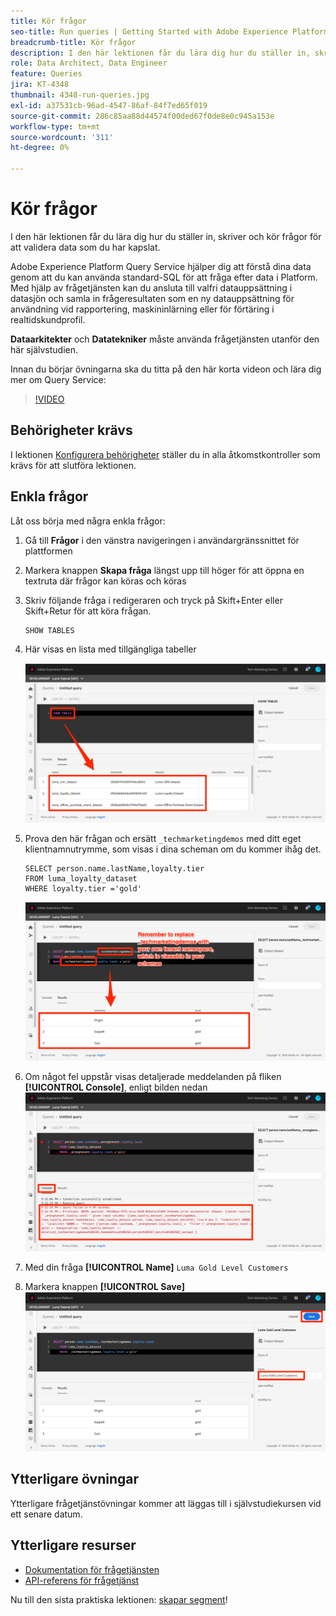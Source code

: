 ```yaml
---
title: Kör frågor
seo-title: Run queries | Getting Started with Adobe Experience Platform for Data Architects and Data Engineers
breadcrumb-title: Kör frågor
description: I den här lektionen får du lära dig hur du ställer in, skriver och kör frågor för att validera data som du har kapslat.
role: Data Architect, Data Engineer
feature: Queries
jira: KT-4348
thumbnail: 4348-run-queries.jpg
exl-id: a37531cb-96ad-4547-86af-84f7ed65f019
source-git-commit: 286c85aa88d44574f00ded67f0de8e0c945a153e
workflow-type: tm+mt
source-wordcount: '311'
ht-degree: 0%

---
```


# Kör frågor

<!-- 15 min-->
I den här lektionen får du lära dig hur du ställer in, skriver och kör frågor för att validera data som du har kapslat.

Adobe Experience Platform Query Service hjälper dig att förstå dina data genom att du kan använda standard-SQL för att fråga efter data i Platform. Med hjälp av frågetjänsten kan du ansluta till valfri datauppsättning i datasjön och samla in frågeresultaten som en ny datauppsättning för användning vid rapportering, maskininlärning eller för förtäring i realtidskundprofil.

**Dataarkitekter** och **Datatekniker** måste använda frågetjänsten utanför den här självstudien.

Innan du börjar övningarna ska du titta på den här korta videon och lära dig mer om Query Service:
>[!VIDEO](https://video.tv.adobe.com/v/3464265?learn=on&enablevpops&captions=swe)

## Behörigheter krävs

I lektionen [Konfigurera behörigheter](configure-permissions.md) ställer du in alla åtkomstkontroller som krävs för att slutföra lektionen.

<!-- Settings > **[!UICONTROL Services]** > **[!UICONTROL Query Service]**
* Permission items Data Management > **[!UICONTROL View Datasets]** and  **[!UICONTROL Manage Datasets]**
* Permission item Sandboxes > `Luma Tutorial`
* User-role access to the `Luma Tutorial Platform` product profile
-->

## Enkla frågor

Låt oss börja med några enkla frågor:

1. Gå till **Frågor** i den vänstra navigeringen i användargränssnittet för plattformen
1. Markera knappen **Skapa fråga** längst upp till höger för att öppna en textruta där frågor kan köras och köras
1. Skriv följande fråga i redigeraren och tryck på Skift+Enter eller Skift+Retur för att köra frågan.

   ```
   SHOW TABLES
   ```

1. Här visas en lista med tillgängliga tabeller

   ![VISA TABLE-fråga](assets/queries-showTables.png)


1. Prova den här frågan och ersätt `_techmarketingdemos` med ditt eget klientnamnutrymme, som visas i dina scheman om du kommer ihåg det.

   ```
   SELECT person.name.lastName,loyalty.tier
   FROM luma_loyalty_dataset
   WHERE loyalty.tier ='gold'
   ```

   ![SELECT-data från lojalitetsdatauppsättningen](assets/queries-loyaltySelect.png)

1. Om något fel uppstår visas detaljerade meddelanden på fliken **[!UICONTROL Console]**, enligt bilden nedan
   ![Fel i frågan](assets/queries-error.png)

1. Med din fråga **[!UICONTROL Name]** `Luma Gold Level Customers`
1. Markera knappen **[!UICONTROL Save]**
   ![Sparar frågan](assets/queries-loyaltySelect-save.png)


<!--SELECT COUNT(DISTINCT (_techmarketingdemos.systemIdentifier.loyaltyId)) FROM luma_loyalty_dataset 


SELECT _techmarketingdemos.systemIdentifier.loyaltyId, COUNT(_techmarketingdemos.systemIdentifier.loyaltyId)
FROM luma_loyalty_dataset 
GROUP BY _techmarketingdemos.systemIdentifier.loyaltyId
HAVING COUNT(_techmarketingdemos.systemIdentifier.loyaltyId) > 1;-->

## Ytterligare övningar

Ytterligare frågetjänstövningar kommer att läggas till i självstudiekursen vid ett senare datum.
<!--
## Join Datasets

In this exercise, we will join two datasets `Luma Loyalty Dataset` and `Luma Offline Purchase` to get list of gold customers who have spend over $500 dollars in one purchase.

1. Create a new query
1. Copy and paste following query in query editor and execute, again replacing `_techmarketingdemos` with your own tenant namespace
    
    ```
    SELECT DISTINCT lopd.commerce.order.purchaseID as PurchaseId ,
        lld.person.name.firstName as LastName ,
        lld.person.name.lastName as LastName ,
        lopd.personalEmail.address as email,
        lopd.commerce.order.priceTotal as Total

    FROM luma_loyalty_dataset lld
    JOIN luma_offline_purchase_event_dataset lopd
    ON lopd._techmarketingdemos.systemIdentifier.loyaltyId = lld._techmarketingdemos.systemIdentifier.loyaltyId

    WHERE lld._techmarketingdemos.loyalty.level ='gold' AND lopd.commerce.order.priceTotal >500;
    ```

1. You should get list of Gold Customers who have spend over $500 in single purchase.

## Output datasets

1. Select on Output Dataset button
1. Provide name and description to the dataset
1. Save.
1. Go to **Datasets** under **Data Management** to find new dataset created.

-->
<!--Add content for Adobe Defined Functions-->

## Ytterligare resurser

* [Dokumentation för frågetjänsten](https://experienceleague.adobe.com/docs/experience-platform/query/home.html?lang=sv)
* [API-referens för frågetjänst](https://www.adobe.io/experience-platform-apis/references/query-service/)

Nu till den sista praktiska lektionen: [skapar segment](build-segments.md)!
